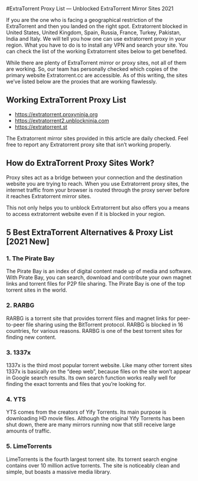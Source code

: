 #ExtraTorrent Proxy List — Unblocked ExtraTorrent Mirror Sites 2021

If you are the one who is facing a geographical restriction of the ExtraTorrent and then you landed on the right spot. Extratorrent blocked in United States, United Kingdom, Spain, Russia, France, Turkey, Pakistan, India and Italy. We will tell you how one can use extratorrent proxy in your region. What you have to do is to install any VPN and search your site. You can check the list of the working Extratorrent sites below to get benefited.

While there are plenty of ExtraTorrent mirror or proxy sites, not all of them are working. So, our team has personally checked which copies of the primary website Extratorrent.cc are accessible. As of this writing, the sites we’ve listed below are the proxies that are working flawlessly.

## Working ExtraTorrent Proxy List

- https://extratorrent.proxyninja.org
- https://extratorrent2.unblockninja.com
- https://extratorrent.st

The Extratorrent mirror sites provided in this article are daily checked. Feel free to report any Extratorrent proxy site that isn’t working properly.


## How do ExtraTorrent Proxy Sites Work?

Proxy sites act as a bridge between your connection and the destination website you are trying to reach. When you use Extratorrent proxy sites, the internet traffic from your browser is routed through the proxy server before it reaches Extratorrent mirror sites.

This not only helps you to unblock Extratorrent but also offers you a means to access extratorrent website even if it is blocked in your region.


## 5 Best ExtraTorrent Alternatives & Proxy List [2021 New]

### 1. The Pirate Bay
The Pirate Bay is an index of digital content made up of media and software. With Pirate Bay, you can search, download and contribute your own magnet links and torrent files for P2P file sharing. The Pirate Bay is one of the top torrent sites in the world.

### 2. RARBG
RARBG is a torrent site that provides torrent files and magnet links for peer-to-peer file sharing using the BitTorrent protocol. RARBG is blocked in 16 countries, for various reasons. RARBG is one of the best torrent sites for finding new content.

### 3. 1337x
1337x is the third most popular torrent website. Like many other torrent sites 1337x is basically on the “deep web”, because files on the site won’t appear in Google search results. Its own search function works really well for finding the exact torrents and files that you’re looking for.

### 4. YTS
YTS comes from the creators of Yify Torrents. Its main purpose is downloading HD movie files. Although the original Yify Torrents has been shut down, there are many mirrors running now that still receive large amounts of traffic.

### 5. LimeTorrents
LimeTorrents is the fourth largest torrent site. Its torrent search engine contains over 10 million active torrents. The site is noticeably clean and simple, but boasts a massive media library.
